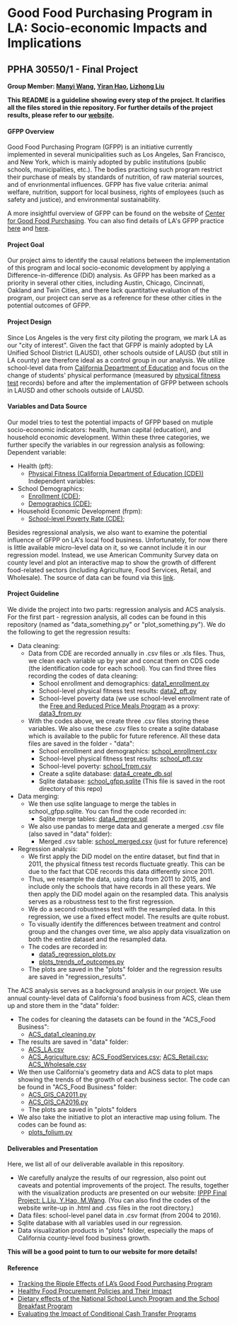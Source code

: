 # Good Food Purchasing Program in LA: Socio-economic Impacts and Implications
## PPHA 30550/1 - Final Project
**Group Member: [Manyi Wang](@manyiw), [Yiran Hao](@chiertu), [Lizhong Liu](@Lizhong-Liu)**


**This README is a guideline showing every step of the project. It clarifies all the files stored in thie repository. For further details of the project results, please refer to our [website](https://lizhong-liu.github.io/GFPP_DiD/).**


#### GFPP Overview
Good Food Purchasing Program (GFPP) is an initiative currently implemented in several municipalities such as Los Angeles, San Francisco, and New York, which is mainly adopted by public institutions (public schools, municipalities, etc.). The bodies practicing such program restrict their purchase of meals by standards of nutrition, of raw material sources, and of envrionmental influences. GFPP has five value criteria: animal welfare, nutrition, support for local business, rights of employees (such as safety and justice), and environmental sustainability. 

A more insightful overview of GFPP can be found on the website of [Center for Good Food Purchasing](https://goodfoodpurchasing.org/program-overview/). You can also find details of LA's GFPP practice [here](http://goodfoodla.org/good-food/) and [here](https://achieve.lausd.net/Page/11672).


#### Project Goal
Our project aims to identify the causal relations between the implementation of this program and local socio-economic development by applying a Difference-in-difference (DiD) analysis. As GFPP has been marked as a priority in several other cities, including Austin, Chicago, Cincinnati, Oakland and Twin Cities, and there lack quantitative evaluation of the program, our project can serve as a reference for these other cities in the potential outcomes of GFPP.


#### Project Design
Since Los Angeles is the very first city piloting the program, we mark LA as our "city of interest". Given the fact that GFPP is mainly adopted by LA Unified School District (LAUSD), other schools outside of LAUSD (but still in LA county) are therefore ideal as a control group in our analysis. We utilize school-level data from [California Department of Education](https://www.cde.ca.gov/) and focus on the change of students' physical performance (measured by [physical fitness test](https://www.cde.ca.gov/ta/tg/pf/) records) before and after the implementation of GFPP between schools in LAUSD and other schools outside of LAUSD.


#### Variables and Data Source
Our model tries to test the potential impacts of GFPP based on mutiple socio-economic indicators: health, human capital (education), and household economic development. Within these three categories, we further specify the variables in our regression analysis as following:
Dependent variable:
- Health (pft):
  - [Physical Fitness (California Department of Education (CDE))](https://www.cde.ca.gov/ta/tg/pf/pftresearch.asp)
Independent variables:
- School Demographics:
  - [Enrollment (CDE)](https://www.cde.ca.gov/ds/sd/sd/filesenr.asp);
  - [Demographics (CDE)](https://www.cde.ca.gov/ds/sd/sd/filesenr.asp);
- Household Economic Development (frpm):
  - [School-level Poverty Rate (CDE)](https://www.cde.ca.gov/ds/sd/sd/filessp.asp);

Besides regressional analysis, we also want to examine the potential influence of GFPP on LA's local food business. Unfortunately, for now there is little available micro-level data on it, so we cannot include it in our regression model. Instead, we use American Community Survey data on county level and plot an interactive map to show the growth of different food-related sectors (including Agriculture, Food Services, Retail, and Wholesale). The source of data can be found via this [link](https://factfinder.census.gov/faces/nav/jsf/pages/searchresults.xhtml?refresh=t).



#### Project Guideline
We divide the project into two parts: regression analysis and ACS analysis. For the first part - regression analysis, all codes can be found in this repository (named as "data_something.py" or "plot_something.py"). We do the following to get the regression results:
- Data cleaning: 
  - Data from CDE are recorded annually in .csv files or .xls files. Thus, we clean each variable up by year and concat them on CDS code (the identification code for each school). You can find three files recording the codes of data cleaning:
    - School enrollment and demographics: [data1_enrollment.py](https://github.com/Lizhong-Liu/GFPP_DiD/blob/master/data1_enrollment.py)
    - School-level physical fitness test results: [data2_pft.py](https://github.com/Lizhong-Liu/GFPP_DiD/blob/master/data2_pft.py)
    - School-level poverty data (we use school-level enrollment rate of the [Free and Reduced Price Meals Program](https://www.fns.usda.gov/school-meals/applying-free-and-reduced-price-school-meals) as a proxy: [data3_frpm.py](https://github.com/Lizhong-Liu/GFPP_DiD/blob/master/data3_frpm.py)
  - With the codes above, we create three .csv files storing these variables. We also use these .csv files to create a sqlite database which is available to the public for future reference. All these data files are saved in the folder - "data":
    - School enrollment and demographics: [school_enrollment.csv](https://github.com/Lizhong-Liu/GFPP_DiD/blob/master/data/school_enrollment.csv)
    - School-level physical fitness test results: [school_pft.csv](https://github.com/Lizhong-Liu/GFPP_DiD/blob/master/data/school_pft.csv)
    - School-level poverty: [school_frpm.csv](https://github.com/Lizhong-Liu/GFPP_DiD/blob/master/data/school_frpm.csv)
    - Create a sqlite database: [data4_create_db.sql](https://github.com/Lizhong-Liu/GFPP_DiD/blob/master/data4_create_db.sql)
    - Sqlite database: [school_gfpp.sqlite](https://github.com/Lizhong-Liu/GFPP_DiD/blob/master/school_gfpp.sqlite) (This file is saved in the root directory of this repo)
- Data merging:
  - We then use sqlite language to merge the tables in school_gfpp.sqlite. You can find the code recorded in:
    - Sqlite merge tables: [data4_merge.sql](https://github.com/Lizhong-Liu/GFPP_DiD/blob/master/data4_merge.sql)
  - We also use pandas to merge data and generate a merged .csv file (also saved in "data" folder):
    - Merged .csv table: [school_merged.csv](https://github.com/Lizhong-Liu/GFPP_DiD/blob/master/data/school_merged.csv) (just for future reference)
- Regression analysis:
  - We first apply the DiD model on the entire dataset, but find that in 2011, the physical fitness test records fluctuate greatly. This can be due to the fact that CDE records this data differently since 2011.
  - Thus, we resample the data, using data from 2011 to 2015, and include only the schools that have records in all these years. We then apply the DiD model again on the resampled data. This analysis serves as a robustness test to the first regression.
  - We do a second robustness test with the resampled data. In this regression, we use a fixed effect model. The results are quite robust.
  - To visually identify the differences between treatment and control group and the changes over time, we also apply data visualization on both the entire dataset and the resampled data.
  - The codes are recorded in:
    - [data5_regression_plots.py](https://github.com/Lizhong-Liu/GFPP_DiD/blob/master/data5_regression_plots.py)
    - [plots_trends_of_outcomes.py](https://github.com/Lizhong-Liu/GFPP_DiD/blob/master/plots_trends_of_outcomes.py)
  - The plots are saved in the "plots" folder and the regression results are saved in "regression_results".

The ACS analysis serves as a background analysis in our project. We use annual county-level data of California's food business from ACS, clean them up and store them in the "data" folder:
- The codes for cleaning the datasets can be found in the "ACS_Food Business":
  - [ACS_data1_cleaning.py](https://github.com/Lizhong-Liu/GFPP_DiD/blob/master/ACS_Food%20Business/ACS_data1_cleaning.py)
- The results are saved in "data" folder:
  - [ACS_LA.csv](https://github.com/Lizhong-Liu/GFPP_DiD/blob/master/data/ACS_LA.csv)
  - [ACS_Agriculture.csv](https://github.com/Lizhong-Liu/GFPP_DiD/blob/master/data/ACS_Agriculture.csv); [ACS_FoodServices.csv](https://github.com/Lizhong-Liu/GFPP_DiD/blob/master/data/ACS_FoodServices.csv); [ACS_Retail.csv](https://github.com/Lizhong-Liu/GFPP_DiD/blob/master/data/ACS_Retail.csv); [ACS_Wholesale.csv](https://github.com/Lizhong-Liu/GFPP_DiD/blob/master/data/ACS_Wholesale.csv)
- We then use California's geometry data and ACS data to plot maps showing the trends of the growth of each business sector. The code can be found in "ACS_Food Business" folder:
  - [ACS_GIS_CA2011.py](https://github.com/Lizhong-Liu/GFPP_DiD/blob/master/ACS_Food%20Business/ACS_GIS_CA2011.py)
  - [ACS_GIS_CA2016.py](https://github.com/Lizhong-Liu/GFPP_DiD/blob/master/ACS_Food%20Business/ACS_GIS_CA2016.py)
  - The plots are saved in "plots" folders
- We also take the initiative to plot an interactive map using folium. The codes can be found as:
  - [plots_folium.py](https://github.com/Lizhong-Liu/GFPP_DiD/blob/master/plots_folium.py)


#### Deliverables and Presentation
Here, we list all of our deliverable available in this repository.
- We carefully analyze the results of our regression, also point out caveats and potential improvements of the project. The results, together with the visualization products are presented on our website: [IPPP Final Project: L.Liu, Y.Hao, M.Wang](https://lizhong-liu.github.io/GFPP_DiD/). (You can also find the codes of the website write-up in .html and .css files in the root directory.)
- Data files: school-level panel data in .csv format (from 2004 to 2016).
- Sqlite database with all variables used in our regression.
- Data visualization products in "plots" folder, especially the maps of California county-level food business growth.


**This will be a good point to turn to our website for more details!**


#### Reference
- [Tracking the Ripple Effects of LA’s Good Food Purchasing Program](http://www.policylink.org/equity-in-action/la-good-food-purchasing-program)
- [Healthy Food Procurement Policies and Their Impact](https://www.ncbi.nlm.nih.gov/pmc/articles/PMC3986994/)
- [Dietary effects of the National School Lunch Program and the School Breakfast Program](http://ajcn.nutrition.org/content/61/1/221S.full.pdf+html)
- [Evaluating the Impact of Conditional Cash Transfer Programs](https://academic.oup.com/wbro/article-abstract/20/1/29/1667806)
